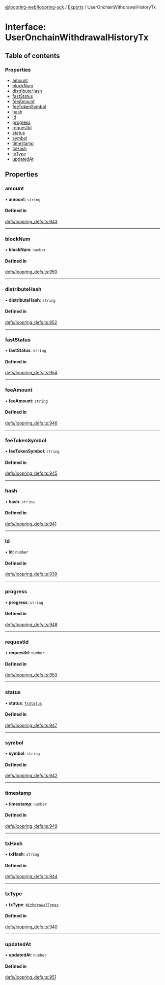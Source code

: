 [@loopring-web/loopring-sdk](../README.md) / [Exports](../modules.md) / UserOnchainWithdrawalHistoryTx

# Interface: UserOnchainWithdrawalHistoryTx

## Table of contents

### Properties

- [amount](UserOnchainWithdrawalHistoryTx.md#amount)
- [blockNum](UserOnchainWithdrawalHistoryTx.md#blocknum)
- [distributeHash](UserOnchainWithdrawalHistoryTx.md#distributehash)
- [fastStatus](UserOnchainWithdrawalHistoryTx.md#faststatus)
- [feeAmount](UserOnchainWithdrawalHistoryTx.md#feeamount)
- [feeTokenSymbol](UserOnchainWithdrawalHistoryTx.md#feetokensymbol)
- [hash](UserOnchainWithdrawalHistoryTx.md#hash)
- [id](UserOnchainWithdrawalHistoryTx.md#id)
- [progress](UserOnchainWithdrawalHistoryTx.md#progress)
- [requestId](UserOnchainWithdrawalHistoryTx.md#requestid)
- [status](UserOnchainWithdrawalHistoryTx.md#status)
- [symbol](UserOnchainWithdrawalHistoryTx.md#symbol)
- [timestamp](UserOnchainWithdrawalHistoryTx.md#timestamp)
- [txHash](UserOnchainWithdrawalHistoryTx.md#txhash)
- [txType](UserOnchainWithdrawalHistoryTx.md#txtype)
- [updatedAt](UserOnchainWithdrawalHistoryTx.md#updatedat)

## Properties

### amount

• **amount**: `string`

#### Defined in

[defs/loopring_defs.ts:943](https://github.com/Loopring/loopring_sdk/blob/29b8a2c/src/defs/loopring_defs.ts#L943)

___

### blockNum

• **blockNum**: `number`

#### Defined in

[defs/loopring_defs.ts:950](https://github.com/Loopring/loopring_sdk/blob/29b8a2c/src/defs/loopring_defs.ts#L950)

___

### distributeHash

• **distributeHash**: `string`

#### Defined in

[defs/loopring_defs.ts:952](https://github.com/Loopring/loopring_sdk/blob/29b8a2c/src/defs/loopring_defs.ts#L952)

___

### fastStatus

• **fastStatus**: `string`

#### Defined in

[defs/loopring_defs.ts:954](https://github.com/Loopring/loopring_sdk/blob/29b8a2c/src/defs/loopring_defs.ts#L954)

___

### feeAmount

• **feeAmount**: `string`

#### Defined in

[defs/loopring_defs.ts:946](https://github.com/Loopring/loopring_sdk/blob/29b8a2c/src/defs/loopring_defs.ts#L946)

___

### feeTokenSymbol

• **feeTokenSymbol**: `string`

#### Defined in

[defs/loopring_defs.ts:945](https://github.com/Loopring/loopring_sdk/blob/29b8a2c/src/defs/loopring_defs.ts#L945)

___

### hash

• **hash**: `string`

#### Defined in

[defs/loopring_defs.ts:941](https://github.com/Loopring/loopring_sdk/blob/29b8a2c/src/defs/loopring_defs.ts#L941)

___

### id

• **id**: `number`

#### Defined in

[defs/loopring_defs.ts:939](https://github.com/Loopring/loopring_sdk/blob/29b8a2c/src/defs/loopring_defs.ts#L939)

___

### progress

• **progress**: `string`

#### Defined in

[defs/loopring_defs.ts:948](https://github.com/Loopring/loopring_sdk/blob/29b8a2c/src/defs/loopring_defs.ts#L948)

___

### requestId

• **requestId**: `number`

#### Defined in

[defs/loopring_defs.ts:953](https://github.com/Loopring/loopring_sdk/blob/29b8a2c/src/defs/loopring_defs.ts#L953)

___

### status

• **status**: [`TxStatus`](../enums/TxStatus.md)

#### Defined in

[defs/loopring_defs.ts:947](https://github.com/Loopring/loopring_sdk/blob/29b8a2c/src/defs/loopring_defs.ts#L947)

___

### symbol

• **symbol**: `string`

#### Defined in

[defs/loopring_defs.ts:942](https://github.com/Loopring/loopring_sdk/blob/29b8a2c/src/defs/loopring_defs.ts#L942)

___

### timestamp

• **timestamp**: `number`

#### Defined in

[defs/loopring_defs.ts:949](https://github.com/Loopring/loopring_sdk/blob/29b8a2c/src/defs/loopring_defs.ts#L949)

___

### txHash

• **txHash**: `string`

#### Defined in

[defs/loopring_defs.ts:944](https://github.com/Loopring/loopring_sdk/blob/29b8a2c/src/defs/loopring_defs.ts#L944)

___

### txType

• **txType**: [`WithdrawalTypes`](../enums/WithdrawalTypes.md)

#### Defined in

[defs/loopring_defs.ts:940](https://github.com/Loopring/loopring_sdk/blob/29b8a2c/src/defs/loopring_defs.ts#L940)

___

### updatedAt

• **updatedAt**: `number`

#### Defined in

[defs/loopring_defs.ts:951](https://github.com/Loopring/loopring_sdk/blob/29b8a2c/src/defs/loopring_defs.ts#L951)
